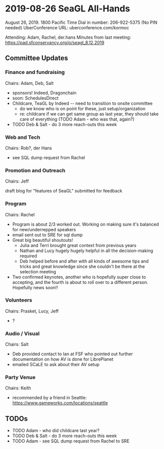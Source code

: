 # 2019-08-26 SeaGL All-Hands

August 26, 2019. 1800 Pacific Time
Dial in number: 206-922-5375 (No PIN needed)
UberConference URL: uberconference.com/kormoc

Attending: Adam, Rachel, der.hans
Minutes from last meeting: https://pad.sfconservancy.org/p/seagl_8.12.2019

## Committee Updates

### Finance and fundraising

Chairs: Adam, Deb, Salt

* sponsors! Indeed, Dragonchain
* soon: SchedulesDirect
* Childcare, TeaGL by Indeed -- need to transition to onsite committee
    * do we know who is on point for these, just setup/organization
    * re: childcare if we can get same group as last year, they should take care of everything (TODO Adam - who was that, again?)
* TODO Deb & Salt - do 3 more reach-outs this week


### Web and Tech

Chairs: Rob?, der Hans

* see SQL dump request from Rachel



### Promotion and Outreach

Chairs: Jeff

draft blog for "features of SeaGL" submitted for feedback


### Program 

Chairs: Rachel

* Program is about 2/3 worked out.  Working on making sure it's balanced for new/underrepped speakers
* email sent out to SRE for sql dump
* Great big beautiful shoutouts!
    * Julia and Terri brought great context from previous years
    * Nathan and Lucy hugely hugely helpful in all the decision-making required
    * Deb helped before and after with all kinds of awesome tips and tricks and great knowledge since she couldn't be there at the selection meeting
* Two confirmed keynotes, another who is hopefully super close to accepting, and the fourth is about to roll over to a different person.  Hopefully news soon!!

### Volunteers

Chairs: Prasket, Lucy, Jeff

* ?


### Audio / Visual

Chairs: Salt

* Deb provided contact to Ian at FSF who pointed out further documentation on how AV is done for LibrePlanet
* emailed SCaLE to ask about  their AV setup



### Party Venue

Chairs: Keith

* recommended by a friend in Seattle: https://www.gameworks.com/locations/seattle


## TODOs ##

* TODO Adam - who did childcare last year?
* TODO Deb & Salt - do 3 more reach-outs this week
* TODO Adam - see SQL dump request from Rachel to SRE
